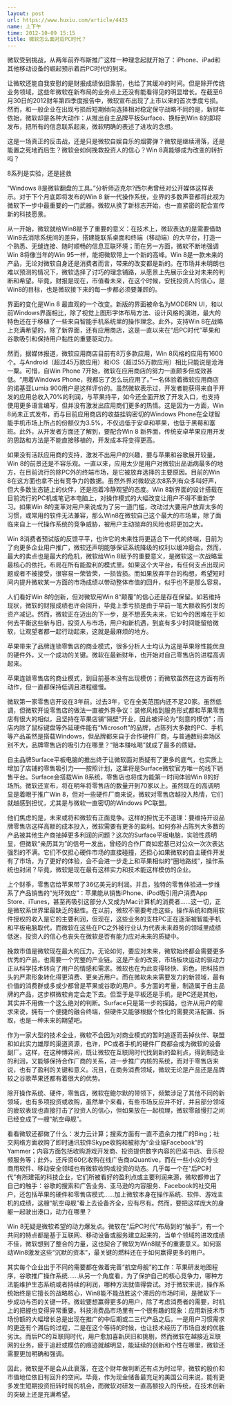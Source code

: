 ```yaml
---
layout: post
url: https://www.huxiu.com/article/4433
name: 上下午
time: 2012-10-09 15:15
title: 微软怎么面对后PC时代？
---
```

微软受到挑战，从两年前乔布斯推广这样一种理念起就开始了：iPhone、iPad和其他移动设备的崛起预示着后PC时代的到来。

让微软还能自我安慰的是财报成绩依旧靠前，也给了其缓冲的时间。但是除开传统业务领域，这些年微软在新布局的业务点上还没有能看得见的明显增长。在截至6月30日的2012财年第四季度报告中，微软宣布出现了上市以来的首次季度亏损。然而，和一般企业在出现亏损后短期倾向选择相对稳定保守战略不同的是，新财年依始，微软却是各种大动作：从推出自主品牌平板Surface、换标到Win 8的即将发布，把所有的信息联系起来，微软明确的表述了进攻的念想。

这是一场真正的反击战，还是只是微软自娱自乐的烟雾弹？微软是继续滑落，还是能置之死地而后生？微软会如何挽救投资人的信心？Win 8真能够成为改变的转折吗？

8系列是实验，还是拯救

“Windows 8是微软翻盘的工具。”分析师迈克尔?西尔弗曾经对公开媒体这样表示。对于下个月底即将发布的Win 8 新一代操作系统，业界的多数声音都将此视为微软下一步中最重要的一门武器。微软从换了新标志开始，也一直紧密的配合宣传新的科技愿景。

从一开始，微软就给Win8赋予了重要的意义：在技术上，微软表达的是需要借助Win8去消除系统间的差异，搭建能联系桌面和终端（移动端）的大平台，打造一个熟悉、无缝连接、随时顺畅的信息互联环境；而在另一方面，微软不断地强调Win 8将像当年的Win 95一样，能把微软带上一个新的高峰。Win 8是一款未来的产品，无论对微软自身还是消费者而言，带来的改变都是新的。在市场并未明朗也难以预测的情况下，微软选择了讨巧的理念铺路，从愿景上先展示企业对未来的判断和希望。毕竟，财报是现在，市值看未来，在这个时候，安抚投资人的信心，是Win8的目标，也是微软接下来的每一步都必须要兼顾的。

界面的变化是Win 8 最直观的一个改变。新版的界面被命名为MODERN UI，和以前Windows界面相比，除了视觉上图形字体布局方法、设计风格的演进，最大的特色还在于移植了一些来自智能手机系统里的操作理念。此外，支持Win 8在战略上充满希望的，除了新界面，还有应用商店，这是一直以来在“后PC时代”苹果和谷歌吸引和保持用户黏性的重要驱动力。

然而，据媒体报道，微软应用商店目前有8万多款应用，Win 8风格的应用有1600个。与Android（超过45万款应用）和iOS（超过55万款应用）相比只能说是沧海一粟。可惜，自Win Phone 7开始，微软在应用商店的努力一直颇多但成效甚低。“用着Windows Phone，我都忘了怎么玩应用了。”一名体验着微软应用商店的诺基亚Lumia 900用户是这样评价的。虽然微软表示过，开发者能获得来自于开发的应用总收入70%的利润，与苹果持平，如今还全面开放了开发入口，也支持使用更多语言编写，但并没有激发出应用商们更多的热情。这是因为一方面，Win 8尚未正式发布，而与目前应用商店的收益挂钩密切的Windows Phone在全球智能手机市场上所占的份额仅为3.5%，不仅远低于安卓和苹果，也低于黑莓和塞班。此外，从开发者方面还了解到，要配合Win 8 新界面，传统安卓苹果应用开发的思路和方法是不能直接移植的，开发成本将变得更高。

如果没有活跃应用商的支持，激发不出用户的兴趣，要与苹果和谷歌展开较量，Win 8的前景还是不容乐观。一直以来，应用太少是用户对微软出品诟病最多的地方，在目前流行的除PC外的终端市场，是它被放弃选择的主要原因。目前的Win 8在这方面也拿不出有竞争力的数据。虽然外界对微软这次8系列有众多叫好声，但大多数生态链上的伙伴，还是抱着冷静观望的态度。Win 8新界面的设计搭载在目前流行的PC机或笔记本电脑上，对操作模式的大幅改变让用户不得不重新学习。如果Win 8的变革对用户来说成为了另一道门槛，改动过大要用户放弃太多的习惯，或常用的软件无法兼容，那么Win8在微软自己这个最大的市场里，除了面临来自上一代操作系统的竞争威胁，被用户主动抛弃的风险也将更加之大。

Win 8消费者预试版的反馈平平，也许它的未来性将更适合下一代的终端，目前为了向更多企业用户推广，微软还声明能够保证系统降级的权利以缓冲磨合。然而，最大的卖点也是最大的危机，微软给Win 8赋予的重要意义，是微软这一次战略里最核心的依托，布局在所有能盈利的模式里。如果这个大平台，有任何支点出现问题或者不被接受，很容易一荣皆荣，一损皆损。而如果放弃平台的构想，希望短时间内提升微软某一方面的市场成绩以带动整体市值的回升，似乎也不是那么容易。

人们看好Win 8的创新，但对微软用Win 8“颠覆”的信心还是存在保留。如若维持现状，微软的财报成绩也许会回升，毕竟上季亏损是由于早前一笔大额收购引发的资产减记。然而，微软正在迈出的下一步，是不想丢失未来，它如今的困难在于如何去平衡这些新与旧，投资人与市场，用户和新机遇，到底有多少时间能留给微软，让观望者都一起行动起来，这就是最麻烦的地方。

苹果带来了品牌连锁零售店的商业模式，很多分析人士均认为这是苹果除性能优良的硬件外，又一个成功的关键。微软在最新财年，也开始对自己零售店的进程高调起来。

苹果连锁零售店的商业模式，到目前基本没有出现模仿；而微软虽然在这方面有所动作，但一直都保持低调且进程缓慢。

微软第一家零售店开设在3年前。过去3年，它在全美范围内还不足20家。虽然低调，但微软开设零售店的做法一直被外界争议：装修风格到服务形式都和苹果零售店有很大的相似，且坚持在苹果店铺“隔壁”开业，因此被评论为“刻意的模仿”；而店内除了鼠标键盘等外延硬件能有“Microsoft”的品牌，占陈列大多数的PC、手机等产品虽然是搭载Windows，但品牌都来自于合作硬件厂商，与普通数码卖场区别不大，品牌零售店的吸引力在哪里？“赔本赚吆喝”就成了最多的质疑。

自主品牌Surface平板电脑的推出终于让微软面对质疑有了更多的底气，也实质上增加了店铺的零售吸引力——按照计划，这里将是Surface微软官方唯一的线下销售平台。Surface会搭载Win 8系统，零售店也将成为能第一时间体验Win 8的好场所。微软还宣布，将在明年将零售店的数量开到70家以上。虽然现在的高调明显是着眼于推广Win 8，但对一些硬件厂商来说，微软对零售店越投入热情，它们就越感到担忧，尤其是与微软一直密切的Windows PC联盟。

他们焦虑的是，未来或将和微软有正面竞争。这样的担忧无不道理：要维持开设品牌零售店这样高额的成本投入，微软需要有更多的盈利。如何弥补占陈列大多数的产品被其他生产商抽掉更多利润的问题？这次的Surface平板电脑，实验性质明显，但微软“亲历其为”的信号一发出，曾经的合作厂商如宏基已对公众一次次表达强烈的不满。它们不仅担心硬件市场的直接碰撞，还担心如果微软的自主硬件开发有了市场，为了更好的体验，会不会进一步走上和苹果相似的“圈地路线”，操作系统也封闭？毕竟，微软是现在最有这样实力和技术能这样模仿的企业。

上个财季，零售店给苹果带了36亿美元的利润。并且，独特的零售体验进一步维系了产品销售的“光环效应”：苹果能从销售iPhone、iPod吸引用户消费App Store、iTunes，甚至再吸引这部分人又成为Mac计算机的消费者……这一切，正是微软系世界里最缺乏的黏性。在以前，微软不需要考虑这些，操作系统和商用软件授权的收入是它的主要利润，但现在，这些业务的支柱PC正在逐渐被智能手机和平板电脑取代，而微软在这些在PC之外被行业认为代表未来趋势的领域里成绩低迷，投资人的信心也丧失在微软是否有能力应对未来的质疑中。

挽救市值是微软现在最大的压力。无论如何，要应对未来，微软始终都会需要更多优秀的产品，也需要一个完整的产业链。这是产业的改变，市场板块运动的驱动力正从科学技术转向了用户的情感和需求。微软也在为此变得轻快、彩色，把科技巨头的严肃形象转化得更消费、更亲近用户。而在微软未来需要发力的新领域，最有价值的消费群或多或少都曾是苹果或谷歌的用户。多方面的考量，制造属于自主品牌的产品，这步棋微软肯定会走下去。但至于是平板还是手机，是PC还是其他，其实并不用做一个这么绝对的判断。Surface只是第一步的探路，也许从用户的需求来说，拥有一个便捷的融合终端，但硬件又能够根据个性化的需要灵活配置、拆取，也是一种未来的期望吧。

作为一家大型的技术企业，微软不会因为对商业模式的暂时追逐而丢掉伙伴、联盟和如此实力雄厚的渠道资源，也许，PC或者手机的硬件厂商都会成为微软的设备副厂。这样，在这种博弈间，既让微软在互联网时代找到新的盈利点，得到制造业的利润，又能够保持合作厂商的关系，进一步推广内核的系统，而对于零售店来说，也有了盈利的关键和意义。况且，在商务消费领域，微软无论是产品还是品牌较之谷歌苹果还都有着很大的优势。

除开操作系统、硬件，零售店，微软在鲍尔默的带领下，频繁涉足了其他不同的新领域，也有多项投资或收购，虽然单个来看，有些市场反应并不好，并且部分领域的疲软表现也直接打击了投资人的信心，但如果放在一起梳理，微软零敲慢打之间已经变成了一艘“航空母舰”。

看看微软还都做了什么：发力云计算；搜索方面有一直不遗余力推广的Bing；社交网络方面收购了即时通讯软件Skype收购和被称为“企业端Facebook”的Yammer；内容方面包括收购游戏开发商、投资提供数字内容的巴诺书店、音乐视频服务等；此外，还斥资60亿收购在线广告商aQuantive，而在一些小众的专业商用软件、移动安全领域也有微软收购或投资的动态。几乎每一个在“后PC时代”有所建瓴的科技企业，它们所被看好的盈利点或主要利润来源，微软都伸出了自己的触手：谷歌的搜索和广告业务、亚马逊的内容服务、Facebook的社交用户，还包括苹果的硬件和零售店模式……加上微软本身在操作系统、软件、游戏主机的成绩，这艘“航空母舰”看上去设备齐全，应有尽有。然而，要把这样庞大的身躯一起驶出港口，动力在哪里？

Win 8无疑是微软希望的动力爆发点。微软在“后PC时代”布局到的“触手”，有一个共同的特点都是基于互联网、移动设备或服务建立起来的，当单个领域的进攻成绩不佳，微软想到了整合的力量，这也契合了微软为Win8赋予的重要意义。如何驱动Win8激发这些“沉默的资本”，最关键的燃料还在于如何赢得更多的用户。

其实每个企业出于不同的需要都在做着完善“航空母舰”的工作：苹果研发地图程序，谷歌推广操作系统……从另一个角度看，为了保护自己的核心竞争力，哪种方法能维护生态系统或者持续的利润，哪种方法就值得尝试。对于微软来说，操作系统始终是它擅长的战略核心，Win8能不能战胜这个滞后的市场时间，是微软下一步成功与否的关键一环。微软要想赢得更多的用户，除了考虑消费者的需要，时机上的把握也变得异常重要。科技消费品市场里有一个很有趣的现象：应用新技术市场份额的大幅增长总是出现在推广的中后期或二三代产品之后。一是用户习惯需求的更迭有个滞后的过程，二是在这个等待的时候，也让技术经历了市场自发的优胜劣汰。而后PC的互联网时代，用户愈加喜新厌旧和挑剔，然而微软在越接近互联网的业务，疲于追赶或模仿的痕迹就越明显，能延续的创新和个性在哪里，微软还需要更加明确和强调。

因此，微软是不是会从此衰落，在这个财年做判断还有点为时过早，微软的股价和市值地位依旧有回升的空间。毕竟，作为现金储备最充足的美国公司来说，能有更多发生短期投资扭转时局的机会，而微软对研发一直高额投入的传统，在技术创新的突破上还是充满希望。

